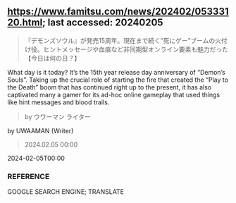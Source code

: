 ## https://www.famitsu.com/news/202402/05333120.html; last accessed: 20240205

> 『デモンズソウル』が発売15周年。現在まで続く“死にゲー”ブームの火付け役。ヒントメッセージや血痕など非同期型オンライン要素も魅力だった【今日は何の日？】

What day is it today? It’s the 15th year release day anniversary of “Demon’s Souls”. Taking up the crucial role of starting the fire that created the “Play to the Death” boom that has continued right up to the present, it has also captivated many a gamer for its ad-hoc online gameplay that used things like hint messages and blood trails.

> by ウワーマン ライター

by UWAAMAN (Writer)

> 2024.02.05 00:00

2024-02-05T00:00

### REFERENCE

GOOGLE SEARCH ENGINE; TRANSLATE
